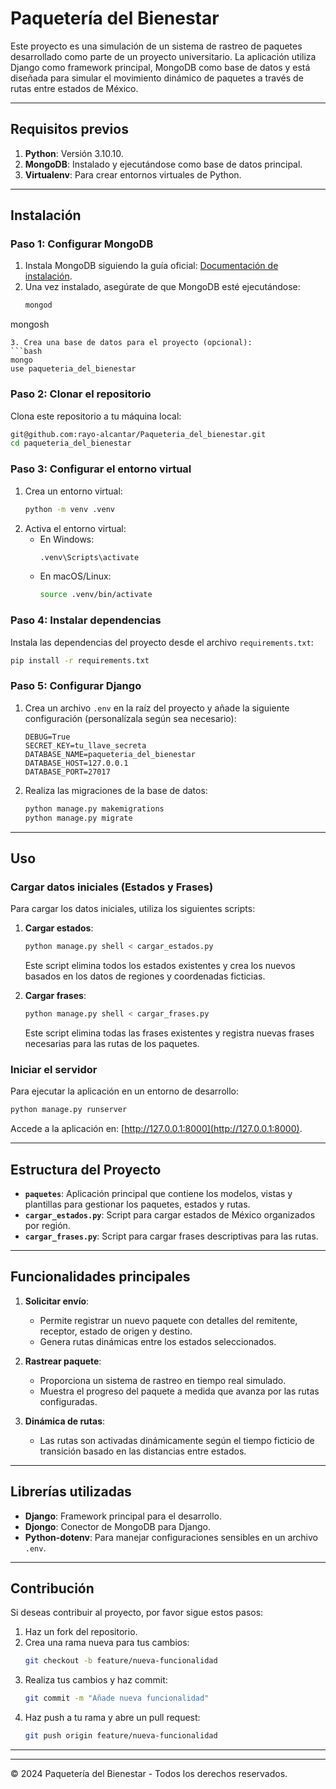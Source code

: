 # Paquetería del Bienestar

Este proyecto es una simulación de un sistema de rastreo de paquetes desarrollado como parte de un proyecto universitario. La aplicación utiliza Django como framework principal, MongoDB como base de datos y está diseñada para simular el movimiento dinámico de paquetes a través de rutas entre estados de México.

---

## Requisitos previos

1. **Python**: Versión 3.10.10.
2. **MongoDB**: Instalado y ejecutándose como base de datos principal.
3. **Virtualenv**: Para crear entornos virtuales de Python.

---

## Instalación

### Paso 1: Configurar MongoDB

1. Instala MongoDB siguiendo la guía oficial: [Documentación de instalación](https://www.mongodb.com/docs/manual/installation/).
2. Una vez instalado, asegúrate de que MongoDB esté ejecutándose:
   ```bash
   mongod
mongosh
   ```
3. Crea una base de datos para el proyecto (opcional):
   ```bash
   mongo
   use paqueteria_del_bienestar
   ```

### Paso 2: Clonar el repositorio

Clona este repositorio a tu máquina local:
```bash
git@github.com:rayo-alcantar/Paqueteria_del_bienestar.git
cd paqueteria_del_bienestar
```

### Paso 3: Configurar el entorno virtual

1. Crea un entorno virtual:
   ```bash
   python -m venv .venv
   ```
2. Activa el entorno virtual:
   - En Windows:
     ```bash
     .venv\Scripts\activate
     ```
   - En macOS/Linux:
     ```bash
     source .venv/bin/activate
     ```

### Paso 4: Instalar dependencias

Instala las dependencias del proyecto desde el archivo `requirements.txt`:
```bash
pip install -r requirements.txt
```

### Paso 5: Configurar Django

1. Crea un archivo `.env` en la raíz del proyecto y añade la siguiente configuración (personalízala según sea necesario):
   ```
   DEBUG=True
   SECRET_KEY=tu_llave_secreta
   DATABASE_NAME=paqueteria_del_bienestar
   DATABASE_HOST=127.0.0.1
   DATABASE_PORT=27017
   ```

2. Realiza las migraciones de la base de datos:
   ```bash
   python manage.py makemigrations
   python manage.py migrate
   ```

---

## Uso

### Cargar datos iniciales (Estados y Frases)

Para cargar los datos iniciales, utiliza los siguientes scripts:

1. **Cargar estados**:
   ```bash
   python manage.py shell < cargar_estados.py
   ```

   Este script elimina todos los estados existentes y crea los nuevos basados en los datos de regiones y coordenadas ficticias.

2. **Cargar frases**:
   ```bash
   python manage.py shell < cargar_frases.py
   ```

   Este script elimina todas las frases existentes y registra nuevas frases necesarias para las rutas de los paquetes.

### Iniciar el servidor

Para ejecutar la aplicación en un entorno de desarrollo:
```bash
python manage.py runserver
```

Accede a la aplicación en: [http://127.0.0.1:8000](http://127.0.0.1:8000).

---

## Estructura del Proyecto

- **`paquetes`**: Aplicación principal que contiene los modelos, vistas y plantillas para gestionar los paquetes, estados y rutas.
- **`cargar_estados.py`**: Script para cargar estados de México organizados por región.
- **`cargar_frases.py`**: Script para cargar frases descriptivas para las rutas.

---

## Funcionalidades principales

1. **Solicitar envío**:
   - Permite registrar un nuevo paquete con detalles del remitente, receptor, estado de origen y destino.
   - Genera rutas dinámicas entre los estados seleccionados.

2. **Rastrear paquete**:
   - Proporciona un sistema de rastreo en tiempo real simulado.
   - Muestra el progreso del paquete a medida que avanza por las rutas configuradas.

3. **Dinámica de rutas**:
   - Las rutas son activadas dinámicamente según el tiempo ficticio de transición basado en las distancias entre estados.

---

## Librerías utilizadas

- **Django**: Framework principal para el desarrollo.
- **Djongo**: Conector de MongoDB para Django.
- **Python-dotenv**: Para manejar configuraciones sensibles en un archivo `.env`.

---

## Contribución

Si deseas contribuir al proyecto, por favor sigue estos pasos:

1. Haz un fork del repositorio.
2. Crea una rama nueva para tus cambios:
   ```bash
   git checkout -b feature/nueva-funcionalidad
   ```
3. Realiza tus cambios y haz commit:
   ```bash
   git commit -m "Añade nueva funcionalidad"
   ```
4. Haz push a tu rama y abre un pull request:
   ```bash
   git push origin feature/nueva-funcionalidad
   ```

---

---

© 2024 Paquetería del Bienestar - Todos los derechos reservados.
```